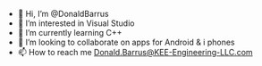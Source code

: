 - 👋 Hi, I’m @DonaldBarrus
- 👀 I’m interested in Visual Studio
- 🌱 I’m currently learning C++
- 💞️ I’m looking to collaborate on apps for Android & i phones
- 📫 How to reach me Donald.Barrus@KEE-Engineering-LLC.com

<!---
DonaldBarrus/DonaldBarrus is a ✨ special ✨ repository because its `README.md` (this file) appears on your GitHub profile.
You can click the Preview link to take a look at your changes.
--->
